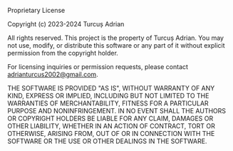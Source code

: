 Proprietary License

Copyright (c) 2023-2024 Turcuș Adrian

All rights reserved. This project is the property of Turcuș Adrian. You may not use, modify, or distribute this software or any part of it without explicit permission from the copyright holder.

For licensing inquiries or permission requests, please contact adrianturcus2002@gmail.com.

THE SOFTWARE IS PROVIDED "AS IS", WITHOUT WARRANTY OF ANY KIND, EXPRESS OR IMPLIED, INCLUDING BUT NOT LIMITED TO THE WARRANTIES OF MERCHANTABILITY, FITNESS FOR A PARTICULAR PURPOSE AND NONINFRINGEMENT. IN NO EVENT SHALL THE AUTHORS OR COPYRIGHT HOLDERS BE LIABLE FOR ANY CLAIM, DAMAGES OR OTHER LIABILITY, WHETHER IN AN ACTION OF CONTRACT, TORT OR OTHERWISE, ARISING FROM, OUT OF OR IN CONNECTION WITH THE SOFTWARE OR THE USE OR OTHER DEALINGS IN THE SOFTWARE.

